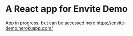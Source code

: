 # A React app for Envite Demo
App in progress, but can be accessed here https://envite-demo.herokuapp.com/


